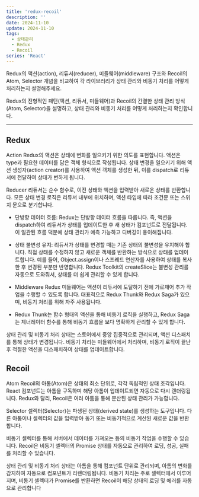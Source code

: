 ```yaml
---
title: 'redux-recoil'
description: ''
date: 2024-11-10
update: 2024-11-10
tags:
  - 상태관리
  - Redux
  - Recoil
series: 'React'
---
```


Redux의 액션(action), 리듀서(reducer), 미들웨어(middleware) 구조와 Recoil의 Atom, Selector 개념을 비교하여 각 라이브러리가 상태 관리와 비동기 처리를 어떻게 처리하는지 설명해주세요.

Redux의 전형적인 패턴(액션, 리듀서, 미들웨어)과 Recoil의 간결한 상태 관리 방식(Atom, Selector)을 설명하고, 상태 관리와 비동기 처리를 어떻게 처리하는지 확인합니다.

---

## Redux

Action Redux의 액션은 상태에 변화를 일으키기 위한 의도를 표현합니다. 액션은 type과 필요한 데이터를 담은 객체 형식으로 작성됩니다. 상태 변경을 일으키기 위해 액션 생성자(action creator)를 사용하여 액션 객체를 생성한 뒤, 이를 dispatch로 리듀서에 전달하여 상태가 변하게 됩니다.

Reducer 리듀서는 순수 함수로, 이전 상태와 액션을 입력받아 새로운 상태를 반환합니다. 모든 상태 변경 로직은 리듀서 내부에 위치하며, 액션 타입에 따라 조건문 또는 스위치 문으로 분기합니다.

- 단방향 데이터 흐름: Redux는 단방향 데이터 흐름을 따릅니다. 즉, 액션을 dispatch하여 리듀서가 상태를 업데이트한 후 새 상태가 컴포넌트로 전달됩니다. 이 일관된 흐름 덕분에 상태 관리가 예측 가능하고 디버깅이 용이해집니다.

- 상태 불변성 유지: 리듀서가 상태를 변경할 때는 기존 상태의 불변성을 유지해야 합니다. 직접 상태를 수정하지 않고 새로운 객체를 반환하는 방식으로 상태를 업데이트합니다. 예를 들어, Object.assign이나 스프레드 연산자를 사용하여 상태를 복사한 후 변경된 부분만 반영합니다. Redux Toolkit의 createSlice는 불변성 관리를 자동으로 도와줘서, 상태를 더 쉽게 관리할 수 있게 합니다.

- Middleware Redux 미들웨어는 액션이 리듀서에 도달하기 전에 가로채어 추가 작업을 수행할 수 있도록 합니다. 대표적으로 Redux Thunk와 Redux Saga가 있으며, 비동기 처리를 위해 자주 사용됩니다.

- Redux Thunk는 함수 형태의 액션을 통해 비동기 로직을 실행하고,
  Redux Saga는 제너레이터 함수를 통해 비동기 흐름을 보다 명확하게 관리할 수 있게 합니다.

상태 관리 및 비동기 처리 상태는 스토어에서 중앙 집중적으로 관리되며, 액션 디스패치를 통해 상태가 변경됩니다. 비동기 처리는 미들웨어에서 처리하며, 비동기 로직이 끝난 후 적절한 액션을 디스패치하여 상태를 업데이트합니다.

## Recoil

Atom Recoil의 아톰(Atom)은 상태의 최소 단위로, 각각 독립적인 상태 조각입니다. React 컴포넌트는 아톰을 구독하며 해당 아톰이 업데이트되면 자동으로 다시 렌더링됩니다. Redux와 달리, Recoil은 여러 아톰을 통해 분산된 상태 관리가 가능합니다.

Selector 셀렉터(Selector)는 파생된 상태(derived state)를 생성하는 도구입니다. 다른 아톰이나 셀렉터의 값을 입력받아 동기 또는 비동기적으로 계산된 새로운 값을 반환합니다.

비동기 셀렉터를 통해 서버에서 데이터를 가져오는 등의 비동기 작업을 수행할 수 있습니다. Recoil은 비동기 셀렉터의 Promise 상태를 자동으로 관리하여 로딩, 성공, 실패를 처리할 수 있습니다.

상태 관리 및 비동기 처리 상태는 아톰을 통해 컴포넌트 단위로 관리되며, 아톰의 변화를 감지하여 자동으로 컴포넌트가 리렌더링됩니다. 비동기 처리는 주로 셀렉터에서 이루어지며, 비동기 셀렉터가 Promise를 반환하면 Recoil이 해당 상태의 로딩 및 에러를 자동으로 관리합니다
